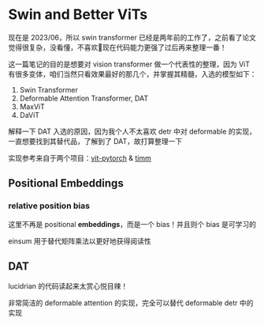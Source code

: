 # Swin and Better ViTs

现在是 2023/06，所以 swin transformer 已经是两年前的工作了，之前看了论文觉得很复杂，没看懂，不喜欢🤣现在代码能力更强了过后再来整理一番！

这一篇笔记的目的是想要对 vision transformer 做一个代表性的整理，因为 ViT 有很多变体，咱们当然只看效果最好的那几个，并掌握其精髓，入选的模型如下：

1. Swin Transformer
2. Deformable Attention Transformer, DAT
3. MaxViT
4. DaViT

解释一下 DAT 入选的原因，因为我个人不太喜欢 detr 中对 deformable 的实现，一直想要找到其替代品，了解到了 DAT，故打算整理一下

实现参考来自于两个项目：[vit-pytorch](https://github.com/huggingface/pytorch-image-models) & [timm](https://github.com/huggingface/pytorch-image-models)

## Positional Embeddings

### relative position bias

这里不再是 positional **embeddings**，而是一个 bias！并且则个 bias 是可学习的

einsum 用于替代矩阵乘法以更好地获得阅读性

## DAT

lucidrian 的代码读起来太赏心悦目辣！

非常简洁的 deformable attention 的实现，完全可以替代 deformable detr 中的实现
